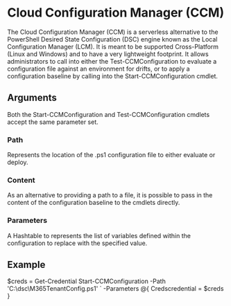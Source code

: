 # Cloud Configuration Manager (CCM)

The Cloud Configuration Manager (CCM) is a serverless alternative to the PowerShell Desired State Configuration (DSC) engine known as the Local Configuration Manager (LCM). It is meant to be supported Cross-Platform (Linux and Windows) and to have a very lightweight footprint. It allows administrators to call into either the Test-CCMConfiguration to evaluate a configuration file against an environment for drifts, or to apply a configuration baseline by calling into the Start-CCMConfiguration cmdlet.

## Arguments

Both the Start-CCMConfiguration and Test-CCMConfiguration cmdlets accept the same parameter set.

### Path

Represents the location of the .ps1 configuration file to either evaluate or deploy.

### Content

As an alternative to providing a path to a file, it is possible to pass in the content of the configuration baseline to the cmdlets directly.

### Parameters

A Hashtable to represents the list of variables defined within the configuration to replace with the specified value.

## Example

$creds = Get-Credential
Start-CCMConfiguration -Path 'C:\dsc\M365TenantConfig.ps1' `
                       -Parameters @{
                         Credscredential = $creds
                       }
